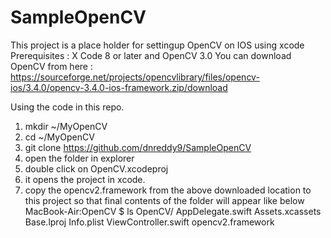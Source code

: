 # SampleOpenCV

This project is a place holder for settingup OpenCV on IOS using xcode
Prerequisites : X Code 8 or later and OpenCV 3.0
You can download OpenCV from here : https://sourceforge.net/projects/opencvlibrary/files/opencv-ios/3.4.0/opencv-3.4.0-ios-framework.zip/download


Using the code in this repo.

1. mkdir ~/MyOpenCV
2. cd ~/MyOpenCV
3. git clone https://github.com/dnreddy9/SampleOpenCV
4. open the folder in explorer
5. double click on OpenCV.xcodeproj
6. it opens the project in xcode.
7. copy the opencv2.framework from the above downloaded location to this project so that final contents of the folder will appear like below
MacBook-Air:OpenCV $ ls OpenCV/
AppDelegate.swift	Assets.xcassets		Base.lproj		Info.plist		ViewController.swift	opencv2.framework



